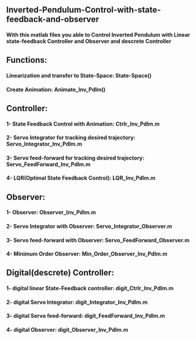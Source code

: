 ## Inverted-Pendulum-Control-with-state-feedback-and-observer
#### With this matlab files you able to Control Inverted Pendulum with Linear state-feedback Controller and Observer and descrete Controller

## Functions:
#### Linearization and transfer to State-Space: State-Space()
#### Create Animation: Animate_Inv_Pdlm()

## Controller:
#### 1- State Feedback Control with Animation:              Ctrlr_Inv_Pdlm.m
#### 2- Servo Integrator for tracking desired trajectory:   Servo_Integrator_Inv_Pdlm.m
#### 3- Servo feed-forward for tracking desired trajectory: Servo_FeedForward_Inv_Pdlm.m
#### 4- LQR(Optimal State Feedback Control):                LQR_Inv_Pdlm.m

## Observer:
#### 1- Observer:                                 Observer_Inv_Pdlm.m
#### 2- Servo Integrator with Observer:           Servo_Integrator_Observer.m
#### 3- Servo feed-forward with Observer:         Servo_FeedForward_Observer.m
#### 4- Minimum Order Observer:                   Min_Order_Observer_Inv_Pdlm.m

## Digital(descrete) Controller:
#### 1- digital linear State-Feedback controller: digit_Ctrlr_Inv_Pdlm.m
#### 2- digital Servo Integrator:                 digit_Integrator_Inv_Pdlm.m
#### 3- digital Servo feed-forward:               digit_FeedForward_Inv_Pdlm.m
#### 4- digital Observer:                         digit_Observer_Inv_Pdlm.m
